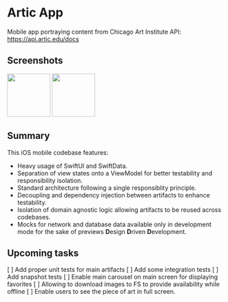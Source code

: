 #  Artic App

Mobile app portraying content from Chicago Art Institute API:
https://api.artic.edu/docs

## Screenshots
<img src="https://github.com/zheref/ArticApp/assets/1177000/37f8ff59-5a1e-42fc-af29-02875e925ead" width="100">
<img src="https://github.com/zheref/ArticApp/assets/1177000/171cabb7-3097-4574-b2ec-8cc61a2aeee8" width="100">

## Summary
This iOS mobile codebase features:
- Heavy usage of SwiftUI and SwiftData.
- Separation of view states onto a ViewModel for better testability and responsibility isolation.
- Standard architecture following a single responsiblity principle.
- Decoupling and dependency injection between artifacts to enhance testability.
- Isolation of domain agnostic logic allowing artifacts to be reused across codebases.
- Mocks for network and database data available only in development mode for the sake of previews **D**esign **D**riven **D**evelopment.

## Upcoming tasks
[ ] Add proper unit tests for main artifacts
[ ] Add some integration tests
[ ] Add snapshot tests
[ ] Enable main carousel on main screen for displaying favorites
[ ] Allowing to download images to FS to provide availability while offline
[ ] Enable users to see the piece of art in full screen.

